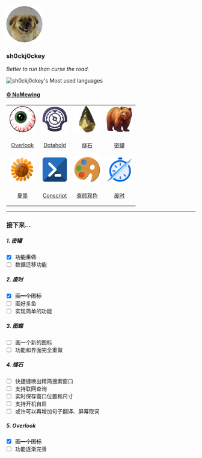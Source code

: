 <div>
<img src="Assets/me.png" height=96 alt="我的照片" title="我的照片">
</div>

### sh0ckj0ckey

<i>Better to run than curse the road.</i>

<div align="left">

![sh0ckj0ckey's Most used languages](https://github-readme-stats.vercel.app/api/top-langs/?username=sh0ckj0ckey&layout=compact&hide_border=true&langs_count=6&theme=solarized-dark)

</div>

#### [© NoMewing](https://apps.microsoft.com/search/publisher?name=No+Mewing)
<table>

<tr>
<td>
<img src="Assets/overlook.png" height=72>
</td>
<td>
<img src="Assets/dotahold.png" height=72>
</td>
<td>
<img src="Assets/flint.png" height=72>
</td>
<td>
<img src="Assets/honeypot.png" height=72>
</td>
</tr>
<tr>
<td align="center">

[Overlook](https://github.com/sh0ckj0ckey/Overlook)

</td>
<td align="center">

[Dotahold](https://github.com/sh0ckj0ckey/Dotahold)

</td>
<td align="center">

[燧石](https://github.com/sh0ckj0ckey/Flint)

</td>
<td align="center">

[密罐](https://github.com/sh0ckj0ckey/Honeypot)

</td>
</tr>
<tr>
<td>
<img src="Assets/summer.png" height=72>
</td>
<td>
<img src="Assets/conscript.png" height=72>
</td>
<td>
<img src="Assets/rainbow.png" height=72>
</td>
<td>
<img src="Assets/fishtime.png" height=72>
</td>
</tr>
<tr>
<td align="center">

[夏墨](https://github.com/sh0ckj0ckey/Summer)

</td>
<td align="center">

[Conscript](https://github.com/sh0ckj0ckey/Conscript)

</td>
<td align="center">

[查颜观色](https://github.com/sh0ckj0ckey/Colors.Rainbow)

</td>
<td align="center">

[废时](https://github.com/sh0ckj0ckey/FishTime)

</td>
</tr>
</table>

---

<h3>接下来...</h3>

##### 1. 密罐
- [x] ~~功能重做~~
- [ ] 数据迁移功能
##### 2. 废时
- [x] ~~画一个图标~~
- [ ] 画好多鱼
- [ ] 实现简单的功能
##### 3. 图蝶
- [ ] 画一个新的图标
- [ ] 功能和界面完全重做
##### 4. 燧石
- [ ] 快捷键唤出精简搜索窗口
- [ ] 支持联网查询
- [ ] 实时保存窗口位置和尺寸
- [ ] 支持开机自启
- [ ] 或许可以再增加句子翻译、屏幕取词
##### 5. Overlook
- [x] ~~画一个图标~~
- [ ] 功能逐渐完善
